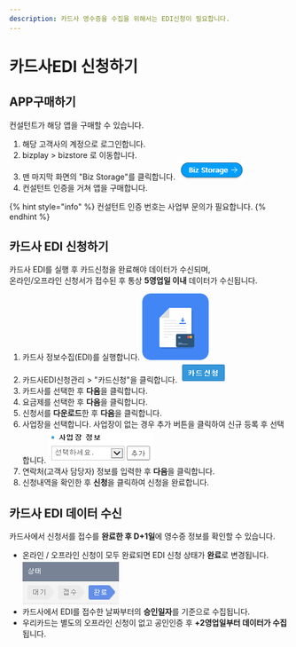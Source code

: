```yaml
---
description: 카드사 영수증을 수집을 위해서는 EDI신청이 필요합니다.
---
```


# 카드사EDI 신청하기

## APP구매하기

컨설턴트가 해당 앱을 구매할 수 있습니다.

1.  해당 고객사의 계정으로 로그인합니다.
2.  bizplay &gt; bizstore 로 이동합니다.
3.  맨 마지막 화면의 "Biz Storage"를 클릭합니다.  ![](../.gitbook/assets/iexplore_npfjbqsgjx.png) 
4.  컨설턴트 인증을 거쳐 앱을 구매합니다.

{% hint style="info" %}
 컨설턴트 인증 번호는 사업부 문의가 필요합니다.
{% endhint %}

## 카드사 EDI 신청하기

카드사 EDI를 실행 후 카드신청을 완료해야 데이터가 수신되며,   
온라인/오프라인 신청서가 접수된 후 통상 **5영업일 이내** 데이터가 수신됩니다.

1.  카드사 정보수집\(EDI\)를 실행합니다. ![](../.gitbook/assets/20161110_fd0a76e0-8798-4eb6-9c19-b992d61c380a.png) 
2.  카드사EDI신청관리 &gt; "카드신청"을 클릭합니다.  ![](../.gitbook/assets/iexplore_t1mjfn86xv.png) 
3.  카드사를 선택한 후 **다음**을 클릭합니다.
4.  요금제를 선택한 후 **다음**을 클릭합니다.
5.  신청서를 **다운로드**한 후 **다음**을 클릭합니다.
6.  사업장을 선택합니다. 사업장이 없는 경우 추가 버튼을 클릭하여 신규 등록 후 선택합니다.  ![](../.gitbook/assets/iexplore_dlmghaeomq.png) 
7.  연락처\(고객사 담당자\) 정보를 입력한 후 **다음**을 클릭합니다.
8.  신청내역을 확인한 후 **신청**을 클릭하여 신청을 완료합니다.

##  카드사 EDI 데이터 수신

 카드사에서 신청서를 접수를 **완료한 후 D+1일**에  영수증 정보를 확인할 수 있습니다.

* 온라인 / 오프라인 신청이 모두 완료되면 EDI 신청 상태가 **완료**로 변경됩니다.  ![](../.gitbook/assets/iexplore_f1rhjt5rqu.png) 
* 카드사에서 EDI를 접수한 날짜부터의 **승인일자**를 기준으로 수집됩니다.
* 우리카드는 별도의 오프라인 신청이 없고 공인인증 후 **+2영업일부터 데이터가 수집**됩니다.

